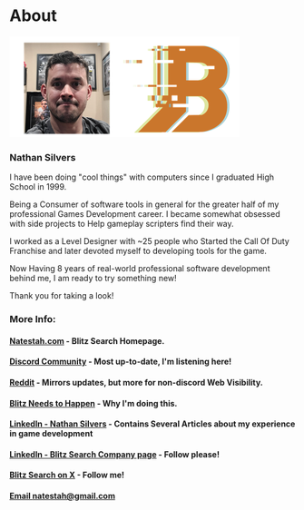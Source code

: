 # About 

![AboutImage](AboutImage.png) 

### Nathan Silvers
I have been doing "cool things" with computers since I graduated High School in 1999.  

Being a Consumer of software tools in general for the greater half of my professional Games Development career.  I became somewhat obsessed with side projects to Help gameplay scripters find their way.

I worked as a Level Designer with ~25 people who Started the Call Of Duty Franchise and later devoted myself to developing tools for the game.

Now Having 8 years of real-world professional software development behind me, I am ready to try something new!

Thank you for taking a look! 

### More Info:

#### [Natestah.com](https://natestah.com/) - Blitz Search Homepage.

#### [Discord Community](https://discord.com/invite/UYPwQY9ngm) - Most up-to-date, I'm listening here!

#### [Reddit](https://www.reddit.com/r/BlitzSearch/) - Mirrors updates, but more for non-discord Web Visibility.

#### [Blitz Needs to Happen](https://natestah.com/f/blitz-needs-to-happen) - Why I'm doing this.

#### [LinkedIn - Nathan Silvers](https://www.linkedin.com/in/nathan-silvers-a17308a8/) - Contains Several Articles about my experience in game development

#### [LinkedIn - Blitz Search Company page](https://www.linkedin.com/company/blitz-search/) - Follow please! 

#### [Blitz Search on X](https://x.com/BlitzSearch) - Follow me! 

#### [Email natestah@gmail.com](mailto://natestah@gmail.com)
